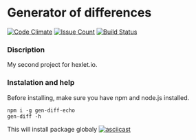# Generator of differences
[![Code Climate](https://codeclimate.com/github/echonok/project-lvl2-s333/badges/gpa.svg)](https://codeclimate.com/github/echonok/project-lvl2-s333)
[![Issue Count](https://codeclimate.com/github/echonok/project-lvl2-s333/badges/issue_count.svg)](https://codeclimate.com/github/echonok/project-lvl2-s333)
[![Build Status](https://travis-ci.org/echonok/project-lvl2-s333.svg?branch=master)](https://travis-ci.org/echonok/project-lvl2-s333)

### Discription
My second project for hexlet.io.

### Instalation and help
Before installing, make sure you have npm and node.js installed.
```
npm i -g gen-diff-echo
gen-diff -h
```
This will install package globaly
[![asciicast](https://asciinema.org/a/IRUsV8Ir1ZpPmGfaJMS1DI6xy.png)](https://asciinema.org/a/IRUsV8Ir1ZpPmGfaJMS1DI6xy)
